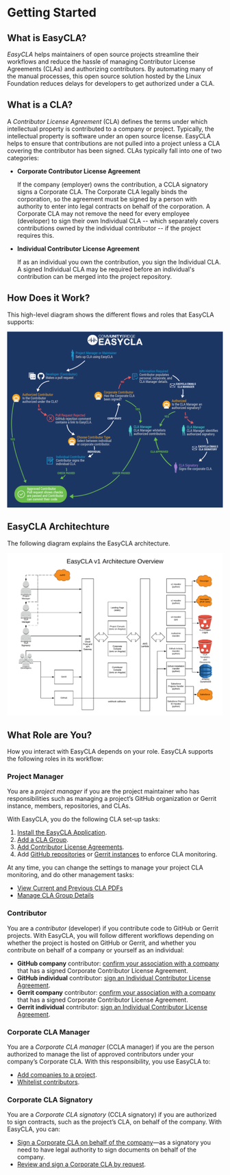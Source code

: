 # Getting Started

## What is EasyCLA?

_EasyCLA_ helps maintainers of open source projects streamline their workflows and reduce the hassle of managing Contributor License Agreements \(CLAs\) and authorizing contributors. By automating many of the manual processes, this open source solution hosted by the Linux Foundation reduces delays for developers to get authorized under a CLA.

## What is a CLA?

A _Contributor License Agreement_ \(CLA\) defines the terms under which intellectual property is contributed to a company or project. Typically, the intellectual property is software under an open source license. EasyCLA helps to ensure that contributions are not pulled into a project unless a CLA covering the contributor has been signed. CLAs typically fall into one of two categories:

* **Corporate Contributor License Agreement**

  If the company \(employer\) owns the contribution, a CCLA signatory signs a Corporate CLA. The Corporate CLA legally binds the corporation, so the agreement must be signed by a person with authority to enter into legal contracts on behalf of the corporation. A Corporate CLA may not remove the need for every employee \(developer\) to sign their own Individual CLA -- which separately covers contributions owned by the individual contributor -- if the project requires this.

* **Individual Contributor License Agreement**

  If as an individual you own the contribution, you sign the Individual CLA. A signed Individual CLA may be required before an individual's contribution can be merged into the project repository.

## How Does it Work?

This high-level diagram shows the different flows and roles that EasyCLA supports:

![CLA Diagram](../.gitbook/assets/cla_diagram_v8.png)

## EasyCLA Architechture

The following diagram explains the EasyCLA architecture. 

![](../.gitbook/assets/architecture-overview.png)

## What Role are You?

How you interact with EasyCLA depends on your role. EasyCLA supports the following roles in its workflow:

### Project Manager

You are a _project manager_ if you are the project maintainer who has responsibilities such as managing a project’s GitHub organization or Gerrit instance, members, repositories, and CLAs.

With EasyCLA, you do the following CLA set-up tasks:

1. [Install the EasyCLA Application](https://lf-docs-linux-foundation.gitbook.io/easycla/getting-started/project-managers/install-the-easycla-application).
2. [Add a CLA Group](https://lf-docs-linux-foundation.gitbook.io/easycla/getting-started/project-managers/add-a-cla-group).
3. [Add Contributor License Agreements](https://lf-docs-linux-foundation.gitbook.io/easycla/getting-started/project-managers/add-contributor-license-agreements).
4. Add [GitHub repositories](https://lf-docs-linux-foundation.gitbook.io/easycla/getting-started/project-managers/add-github-repositories-to-cla-monitoring-or-remove-them-from-cla-monitoring) or [Gerrit instances](https://lf-docs-linux-foundation.gitbook.io/easycla/getting-started/project-managers/add-gerrit-instances-to-cla-monitoring-or-delete-them-from-cla-monitoring) to enforce CLA monitoring.

At any time, you can change the settings to manage your project CLA monitoring, and do other management tasks:

* [View Current and Previous CLA PDFs](https://lf-docs-linux-foundation.gitbook.io/easycla/getting-started/project-managers/view-current-and-previous-cla-pdfs)
* [Manage CLA Group Details](https://lf-docs-linux-foundation.gitbook.io/easycla/getting-started/project-managers/manage-cla-group-details)

### Contributor

You are a _contributor_ \(developer\) if you contribute code to GitHub or Gerrit projects. With EasyCLA, you will follow different workflows depending on whether the project is hosted on GitHub or Gerrit, and whether you contribute on behalf of a company or yourself as an individual:

* **GitHub company** contributor: [confirm your association with a company ](https://lf-docs-linux-foundation.gitbook.io/easycla/getting-started/contributors/contribute-to-a-github-company-project)that has a signed Corporate Contributor License Agreement.
* **GitHub individual** contributor: [sign an Individual Contributor License Agreement](https://lf-docs-linux-foundation.gitbook.io/easycla/getting-started/contributors/sign-a-cla-as-an-individual-contributor-to-github).
* **Gerrit company** contributor: [confirm your association with a company ](https://lf-docs-linux-foundation.gitbook.io/easycla/getting-started/contributors/contribute-to-a-gerrit-project)that has a signed Corporate Contributor License Agreement.
* **Gerrit individual** contributor: [sign an Individual Contributor License Agreement](https://lf-docs-linux-foundation.gitbook.io/easycla/getting-started/contributors/contribute-to-a-gerrit-project).

### Corporate CLA Manager

You are a _Corporate CLA manager_ \(CCLA manager\) if you are the person authorized to manage the list of approved contributors under your company’s Corporate CLA. With this responsibility, you use EasyCLA to:

* [Add companies to a project](https://lf-docs-linux-foundation.gitbook.io/easycla/getting-started/ccla-managers-and-ccla-signatories/add-a-company-to-a-project).
* [Whitelist contributors](https://lf-docs-linux-foundation.gitbook.io/easycla/getting-started/ccla-managers-and-ccla-signatories/whitelist-contributors).

### Corporate CLA Signatory

You are a _Corporate CLA signatory_ \(CCLA signatory\) if you are authorized to sign contracts, such as the project’s CLA, on behalf of the company. With EasyCLA, you can:

* [Sign a Corporate CLA on behalf of the company](https://lf-docs-linux-foundation.gitbook.io/easycla/getting-started/ccla-managers-and-ccla-signatories/sign-a-corporate-cla-on-behalf-of-the-company)—as a signatory you need to have legal authority to sign documents on behalf of the company.
* [Review and sign a Corporate CLA by request](https://lf-docs-linux-foundation.gitbook.io/easycla/getting-started/ccla-managers-and-ccla-signatories/review-and-sign-a-corporate-cla-by-request).

